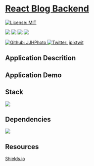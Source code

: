 # [React Blog Backend](...)

[![License: MIT](https://img.shields.io/badge/License-MIT-yellow.svg)](https://opensource.org/licenses/MIT)

<p>
    <img src="https://img.shields.io/github/repo-size/JJHPhoto/react-blog-backend" />
    <img src="https://img.shields.io/github/languages/top/JJHPhoto/react-blog-backend"  />
    <img src="https://img.shields.io/github/issues/JJHPhoto/react-blog-backend" />
    <img src="https://img.shields.io/github/last-commit/JJHPhoto/react-blog-backend" >
</p>
<p>
    <a href="https://github.com/JJHPhoto">
        <img alt="Github: JJHPhoto" src="https://img.shields.io/github/followers/JJHPhoto ?style=social" target="_blank" />
    </a>
    <a href="https://twitter.com/jpixtwit">
        <img alt="Twitter: jpixtwit" src="https://img.shields.io/twitter/follow/jpixtwit.svg?style=social" target="_blank" />
    </a>
</p>

## Application Descrition

## Application Demo

## Stack

<img src="https://img.shields.io/badge/-node.js-green" />

## Dependencies

<img src="https://img.shields.io/badge/-Express-green" />

## Resources

[Shields.io](https://shields.io/)
